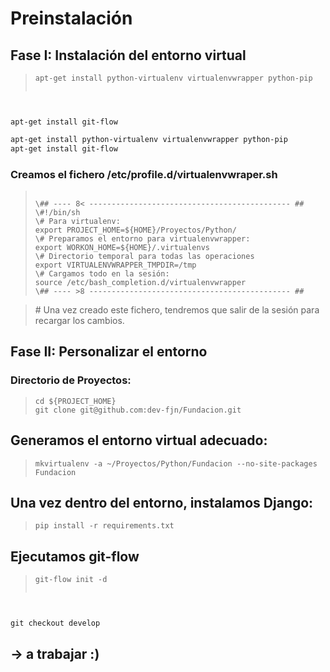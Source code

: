 # Preinstalación 

## Fase I: Instalación del entorno virtual
><pre><code>apt-get install python-virtualenv virtualenvwrapper python-pip
apt-get install git-flow</code></pre>

```sh
apt-get install python-virtualenv virtualenvwrapper python-pip
apt-get install git-flow
```

### Creamos el fichero /etc/profile.d/virtualenvwraper.sh
><pre><code>
>\## ---- 8< --------------------------------------------- ##
>\#!/bin/sh
>\# Para virtualenv:
>export PROJECT_HOME=${HOME}/Proyectos/Python/
>\# Preparamos el entorno para virtualenvwrapper:
>export WORKON_HOME=${HOME}/.virtualenvs
>\# Directorio temporal para todas las operaciones
>export VIRTUALENVWRAPPER_TMPDIR=/tmp
>\# Cargamos todo en la sesión:
>source /etc/bash_completion.d/virtualenvwrapper
>\## ---- >8 --------------------------------------------- ##</code></pre>

> \# Una vez creado este fichero, tendremos que salir de la sesión para recargar los cambios.

## Fase II: Personalizar el entorno

### Directorio de Proyectos:
><pre><code>cd ${PROJECT_HOME}
>git clone git@github.com:dev-fjn/Fundacion.git</code></pre>

## Generamos el entorno virtual adecuado:
><pre><code>mkvirtualenv -a ~/Proyectos/Python/Fundacion --no-site-packages Fundacion</code></pre>

## Una vez dentro del  entorno, instalamos Django:
><pre><code>pip install -r requirements.txt</code></pre>

## Ejecutamos git-flow
><pre><code>git-flow init -d
git checkout develop</code></pre>

## → a trabajar :)

